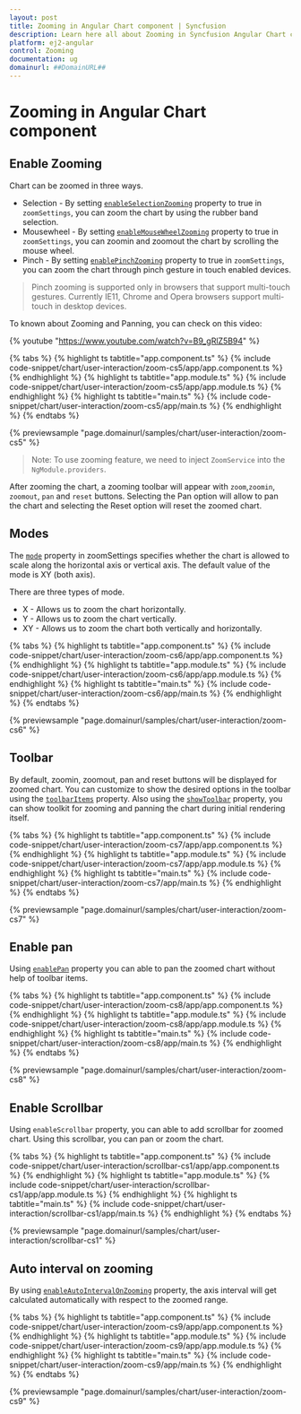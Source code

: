 ```yaml
---
layout: post
title: Zooming in Angular Chart component | Syncfusion
description: Learn here all about Zooming in Syncfusion Angular Chart component of Syncfusion Essential JS 2 and more.
platform: ej2-angular
control: Zooming 
documentation: ug
domainurl: ##DomainURL##
---
```


# Zooming in Angular Chart component

## Enable Zooming

Chart can be zoomed in three ways.

* Selection - By setting [`enableSelectionZooming`](https://ej2.syncfusion.com/angular/documentation/api/chart/zoomSettingsModel/#enableselectionzooming) property to true in `zoomSettings`, you can zoom the chart by using the rubber band selection.
* Mousewheel - By setting [`enableMouseWheelZooming`](https://ej2.syncfusion.com/angular/documentation/api/chart/zoomSettingsModel/#enablemousewheelzooming) property to true in `zoomSettings`, you can zoomin and zoomout the chart by scrolling the mouse wheel.
* Pinch - By setting  [`enablePinchZooming`](https://ej2.syncfusion.com/angular/documentation/api/chart/zoomSettingsModel/#enablepinchzooming) property to true in `zoomSettings`, you can zoom the chart through pinch gesture in touch enabled devices.

>Pinch zooming is supported only in browsers that support multi-touch gestures. Currently IE11, Chrome and Opera browsers support multi-touch in desktop devices.

To known about Zooming and Panning, you can check on this video:

{% youtube "https://www.youtube.com/watch?v=B9_gRlZ5B94" %}

{% tabs %}
{% highlight ts tabtitle="app.component.ts" %}
{% include code-snippet/chart/user-interaction/zoom-cs5/app/app.component.ts %}
{% endhighlight %}
{% highlight ts tabtitle="app.module.ts" %}
{% include code-snippet/chart/user-interaction/zoom-cs5/app/app.module.ts %}
{% endhighlight %}
{% highlight ts tabtitle="main.ts" %}
{% include code-snippet/chart/user-interaction/zoom-cs5/app/main.ts %}
{% endhighlight %}
{% endtabs %}
  
{% previewsample "page.domainurl/samples/chart/user-interaction/zoom-cs5" %}

>Note: To use zooming feature, we need to inject `ZoomService` into the `NgModule.providers`.

After zooming the chart, a zooming toolbar will appear with `zoom`,`zoomin`, `zoomout`, `pan` and `reset` buttons.
Selecting the Pan option will allow to pan the chart and selecting the Reset option will reset the zoomed chart.

## Modes

The [`mode`](https://ej2.syncfusion.com/angular/documentation/api/chart/zoomSettingsModel/#mode) property in zoomSettings specifies whether the chart is allowed to scale along the horizontal axis or vertical axis. The default value of the mode is XY (both axis).

There are three types of mode.

* X - Allows us to zoom the chart horizontally.
* Y - Allows us to zoom the chart vertically.
* XY - Allows us to zoom the chart both vertically and horizontally.

{% tabs %}
{% highlight ts tabtitle="app.component.ts" %}
{% include code-snippet/chart/user-interaction/zoom-cs6/app/app.component.ts %}
{% endhighlight %}
{% highlight ts tabtitle="app.module.ts" %}
{% include code-snippet/chart/user-interaction/zoom-cs6/app/app.module.ts %}
{% endhighlight %}
{% highlight ts tabtitle="main.ts" %}
{% include code-snippet/chart/user-interaction/zoom-cs6/app/main.ts %}
{% endhighlight %}
{% endtabs %}
  
{% previewsample "page.domainurl/samples/chart/user-interaction/zoom-cs6" %}

## Toolbar

By default, zoomin, zoomout, pan and reset buttons will be displayed for zoomed chart. You can customize to show the desired options in the toolbar using the [`toolbarItems`](https://ej2.syncfusion.com/angular/documentation/api/chart/zoomSettingsModel/#toolbaritems) property. Also using the [`showToolbar`](https://ej2.syncfusion.com/angular/documentation/api/chart/zoomSettingsModel/#showtoolbar) property, you can show toolkit for zooming and panning the chart during initial rendering itself.

{% tabs %}
{% highlight ts tabtitle="app.component.ts" %}
{% include code-snippet/chart/user-interaction/zoom-cs7/app/app.component.ts %}
{% endhighlight %}
{% highlight ts tabtitle="app.module.ts" %}
{% include code-snippet/chart/user-interaction/zoom-cs7/app/app.module.ts %}
{% endhighlight %}
{% highlight ts tabtitle="main.ts" %}
{% include code-snippet/chart/user-interaction/zoom-cs7/app/main.ts %}
{% endhighlight %}
{% endtabs %}
  
{% previewsample "page.domainurl/samples/chart/user-interaction/zoom-cs7" %}

## Enable pan

Using [`enablePan`](https://ej2.syncfusion.com/angular/documentation/api/chart/zoomSettingsModel/#enablePan) property you can able to pan the zoomed chart without help of toolbar items.

{% tabs %}
{% highlight ts tabtitle="app.component.ts" %}
{% include code-snippet/chart/user-interaction/zoom-cs8/app/app.component.ts %}
{% endhighlight %}
{% highlight ts tabtitle="app.module.ts" %}
{% include code-snippet/chart/user-interaction/zoom-cs8/app/app.module.ts %}
{% endhighlight %}
{% highlight ts tabtitle="main.ts" %}
{% include code-snippet/chart/user-interaction/zoom-cs8/app/main.ts %}
{% endhighlight %}
{% endtabs %}
  
{% previewsample "page.domainurl/samples/chart/user-interaction/zoom-cs8" %}

## Enable Scrollbar

Using `enableScrollbar` property, you can able to add scrollbar for zoomed chart. Using this scrollbar, you can pan or zoom the chart.

{% tabs %}
{% highlight ts tabtitle="app.component.ts" %}
{% include code-snippet/chart/user-interaction/scrollbar-cs1/app/app.component.ts %}
{% endhighlight %}
{% highlight ts tabtitle="app.module.ts" %}
{% include code-snippet/chart/user-interaction/scrollbar-cs1/app/app.module.ts %}
{% endhighlight %}
{% highlight ts tabtitle="main.ts" %}
{% include code-snippet/chart/user-interaction/scrollbar-cs1/app/main.ts %}
{% endhighlight %}
{% endtabs %}
  
{% previewsample "page.domainurl/samples/chart/user-interaction/scrollbar-cs1" %}

## Auto interval on zooming

By using [`enableAutoIntervalOnZooming`](https://ej2.syncfusion.com/angular/documentation/api/chart/axis/#enableAutoIntervalOnZooming) property, the axis interval will get calculated automatically with respect to the zoomed range.

{% tabs %}
{% highlight ts tabtitle="app.component.ts" %}
{% include code-snippet/chart/user-interaction/zoom-cs9/app/app.component.ts %}
{% endhighlight %}
{% highlight ts tabtitle="app.module.ts" %}
{% include code-snippet/chart/user-interaction/zoom-cs9/app/app.module.ts %}
{% endhighlight %}
{% highlight ts tabtitle="main.ts" %}
{% include code-snippet/chart/user-interaction/zoom-cs9/app/main.ts %}
{% endhighlight %}
{% endtabs %}
  
{% previewsample "page.domainurl/samples/chart/user-interaction/zoom-cs9" %}